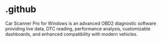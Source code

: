# .github
Car Scanner Pro for Windows is an advanced OBD2 diagnostic software providing live data, DTC reading, performance analysis, customizable dashboards, and enhanced compatibility with modern vehicles.
